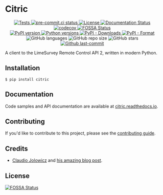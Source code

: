 # Citric

<div align="center">

<a href="https://github.com/edgarrmondragon/citric/actions?workflow=Tests">
<img alt="Tests" src="https://github.com/edgarrmondragon/citric/workflows/Tests/badge.svg"/>
</a>
<a href="https://results.pre-commit.ci/latest/github/edgarrmondragon/citric/main">
<img alt="pre-commit.ci status" src="https://results.pre-commit.ci/badge/github/edgarrmondragon/citric/main.svg"/>
</a>
<a href="https://github.com/edgarrmondragon/citric/blob/main/LICENSE">
<img alt="License" src="https://img.shields.io/github/license/edgarrmondragon/citric"/>
</a>
<a href="https://citric.readthedocs.io/en/latest/?badge=latest">
<img alt="Documentation Status" src="https://readthedocs.org/projects/citric/badge/?version=latest"/>
</a>
<a href="https://codecov.io/gh/edgarrmondragon/citric">
<img alt="codecov" src="https://codecov.io/gh/edgarrmondragon/citric/branch/main/graph/badge.svg"/>
</a>
<a href="https://app.fossa.com/projects/git%2Bgithub.com%2Fedgarrmondragon%2Fcitric?ref=badge_shield">
<img alt="FOSSA Status" src="https://app.fossa.com/api/projects/git%2Bgithub.com%2Fedgarrmondragon%2Fcitric.svg?type=shield"/>
</a>

</div>

<div align="center">

<a href="https://pypi.org/project/citric">
<img alt="PyPI version" src="https://img.shields.io/pypi/v/citric.svg?color=blue"/>
</a>
<a href="https://pypi.org/project/citric">
<img alt="Python versions" src="https://img.shields.io/pypi/pyversions/citric.svg"/>
</a>
<a href="https://pypi.org/project/citric">
<img alt="PyPI - Downloads" src="https://img.shields.io/pypi/dm/citric?color=blue"/>
</a>
<a href="https://pypi.org/project/citric">
<img alt="PyPI - Format" src="https://img.shields.io/pypi/format/citric"/>
</a>

</div>

<div align="center">
<img alt="GitHub languages" src="https://img.shields.io/github/languages/top/edgarrmondragon/citric">
<img alt="GitHub repo size" src="https://img.shields.io/github/repo-size/edgarrmondragon/citric">
<img alt="GitHub stars"
src="https://img.shields.io/github/stars/edgarrmondragon/citric">
<a href="https://github.com/edgarrmondragon/citric/commits/main">
<img alt="Github last-commit" src="https://img.shields.io/github/last-commit/edgarrmondragon/citric"/>
</a>
</div>

A client to the LimeSurvey Remote Control API 2, written in modern
Python.

## Installation

```console
$ pip install citric
```

## Documentation

Code samples and API documentation are available at [citric.readthedocs.io](https://citric.readthedocs.io/).

## Contributing

If you'd like to contribute to this project, please see the [contributing guide](https://citric.readthedocs.io/en/latest/contributing/getting-started.html).

## Credits

- [Claudio Jolowicz][claudio] and [his amazing blog post][hypermodern].

[claudio]: https://twitter.com/cjolowicz/
[hypermodern]: https://cjolowicz.github.io/posts/hypermodern-python-01-setup/

## License
[![FOSSA Status](https://app.fossa.com/api/projects/git%2Bgithub.com%2Fedgarrmondragon%2Fcitric.svg?type=large)](https://app.fossa.com/projects/git%2Bgithub.com%2Fedgarrmondragon%2Fcitric?ref=badge_large)
